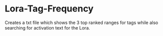 # Lora-Tag-Frequency
Creates a txt file which shows the 3 top ranked ranges for tags while also searching for activation text for the Lora. 
